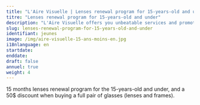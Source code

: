 ```yaml
---
title: "L'Aire Visuelle | Lenses renewal program for 15-years-old and under"
titre: "Lenses renewal program for 15-years-old and under"
description: "L'Aire Visuelle offers you unbeatable services and promotions near you."
slug: lenses-renewal-program-for-15-years-old-and-under
identifiant: jeunes
image: /img/aire-visuelle-15-ans-moins-en.jpg
i18nlanguage: en
startdate: 
enddate: 
draft: false
annuel: true
weight: 4
---
```


15 months lenses renewal program for the 15-years-old and under, and a 50$ discount when buying a full pair of glasses (lenses and frames).